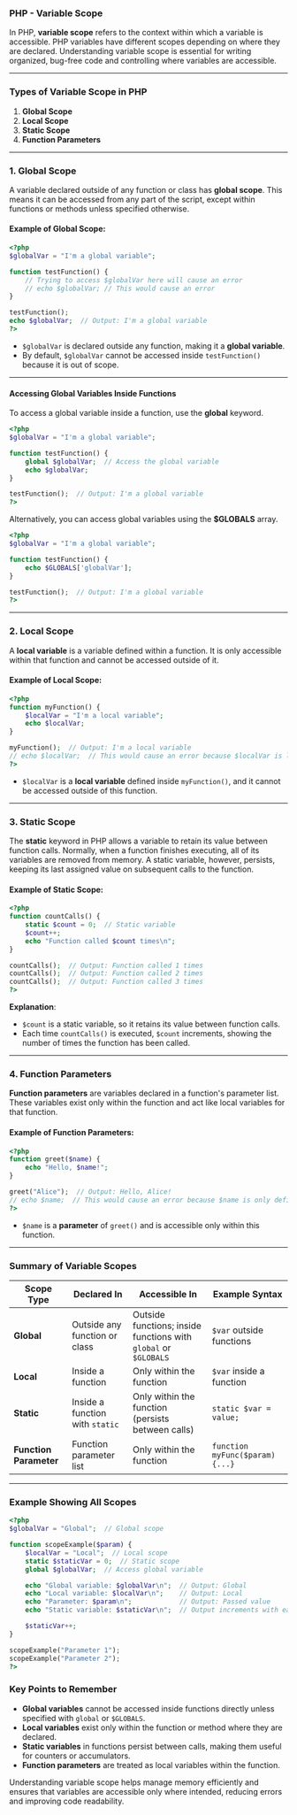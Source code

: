 ### PHP - Variable Scope

In PHP, **variable scope** refers to the context within which a variable is accessible. PHP variables have different scopes depending on where they are declared. Understanding variable scope is essential for writing organized, bug-free code and controlling where variables are accessible.

---

### Types of Variable Scope in PHP

1. **Global Scope**
2. **Local Scope**
3. **Static Scope**
4. **Function Parameters**

---

### 1. Global Scope

A variable declared outside of any function or class has **global scope**. This means it can be accessed from any part of the script, except within functions or methods unless specified otherwise.

#### Example of Global Scope:

```php
<?php
$globalVar = "I'm a global variable";

function testFunction() {
    // Trying to access $globalVar here will cause an error
    // echo $globalVar; // This would cause an error
}

testFunction();
echo $globalVar;  // Output: I'm a global variable
?>
```

- `$globalVar` is declared outside any function, making it a **global variable**.
- By default, `$globalVar` cannot be accessed inside `testFunction()` because it is out of scope.

---

#### Accessing Global Variables Inside Functions

To access a global variable inside a function, use the **global** keyword.

```php
<?php
$globalVar = "I'm a global variable";

function testFunction() {
    global $globalVar;  // Access the global variable
    echo $globalVar;
}

testFunction();  // Output: I'm a global variable
?>
```

Alternatively, you can access global variables using the **$GLOBALS** array.

```php
<?php
$globalVar = "I'm a global variable";

function testFunction() {
    echo $GLOBALS['globalVar'];
}

testFunction();  // Output: I'm a global variable
?>
```

---

### 2. Local Scope

A **local variable** is a variable defined within a function. It is only accessible within that function and cannot be accessed outside of it.

#### Example of Local Scope:

```php
<?php
function myFunction() {
    $localVar = "I'm a local variable";
    echo $localVar;
}

myFunction();  // Output: I'm a local variable
// echo $localVar;  // This would cause an error because $localVar is local
?>
```

- `$localVar` is a **local variable** defined inside `myFunction()`, and it cannot be accessed outside of this function.

---

### 3. Static Scope

The **static** keyword in PHP allows a variable to retain its value between function calls. Normally, when a function finishes executing, all of its variables are removed from memory. A static variable, however, persists, keeping its last assigned value on subsequent calls to the function.

#### Example of Static Scope:

```php
<?php
function countCalls() {
    static $count = 0;  // Static variable
    $count++;
    echo "Function called $count times\n";
}

countCalls();  // Output: Function called 1 times
countCalls();  // Output: Function called 2 times
countCalls();  // Output: Function called 3 times
?>
```

**Explanation**:
- `$count` is a static variable, so it retains its value between function calls.
- Each time `countCalls()` is executed, `$count` increments, showing the number of times the function has been called.

---

### 4. Function Parameters

**Function parameters** are variables declared in a function's parameter list. These variables exist only within the function and act like local variables for that function.

#### Example of Function Parameters:

```php
<?php
function greet($name) {
    echo "Hello, $name!";
}

greet("Alice");  // Output: Hello, Alice!
// echo $name;  // This would cause an error because $name is only defined inside greet()
?>
```

- `$name` is a **parameter** of `greet()` and is accessible only within this function.

---

### Summary of Variable Scopes

| Scope Type       | Declared In                  | Accessible In               | Example Syntax                |
|------------------|------------------------------|------------------------------|--------------------------------|
| **Global**       | Outside any function or class | Outside functions; inside functions with `global` or `$GLOBALS` | `$var` outside functions |
| **Local**        | Inside a function             | Only within the function     | `$var` inside a function       |
| **Static**       | Inside a function with `static` | Only within the function (persists between calls) | `static $var = value;`   |
| **Function Parameter** | Function parameter list  | Only within the function     | `function myFunc($param) {...}` |

---

### Example Showing All Scopes

```php
<?php
$globalVar = "Global";  // Global scope

function scopeExample($param) {
    $localVar = "Local";  // Local scope
    static $staticVar = 0;  // Static scope
    global $globalVar;  // Access global variable

    echo "Global variable: $globalVar\n";  // Output: Global
    echo "Local variable: $localVar\n";    // Output: Local
    echo "Parameter: $param\n";            // Output: Passed value
    echo "Static variable: $staticVar\n";  // Output increments with each call

    $staticVar++;
}

scopeExample("Parameter 1");
scopeExample("Parameter 2");
?>
```

### Key Points to Remember

- **Global variables** cannot be accessed inside functions directly unless specified with `global` or `$GLOBALS`.
- **Local variables** exist only within the function or method where they are declared.
- **Static variables** in functions persist between calls, making them useful for counters or accumulators.
- **Function parameters** are treated as local variables within the function.

Understanding variable scope helps manage memory efficiently and ensures that variables are accessible only where intended, reducing errors and improving code readability.
